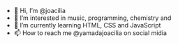 - 👋 Hi, I’m @joacilia
- 👀 I’m interested in music, programming, chemistry and
- 🌱 I’m currently learning HTML, CSS and JavaScript
- 📫 How to reach me @yamadajoacilia on social midia


<!---
joacilia/joacilia is a ✨ special ✨ repository because its `README.md` (this file) appears on your GitHub profile.
You can click the Preview link to take a look at your changes.
--->
